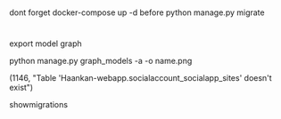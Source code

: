 #
dont forget docker-compose up -d  before python manage.py migrate

#
export model graph

python manage.py graph_models -a -o name.png


(1146, "Table 'Haankan-webapp.socialaccount_socialapp_sites' doesn't exist")

showmigrations